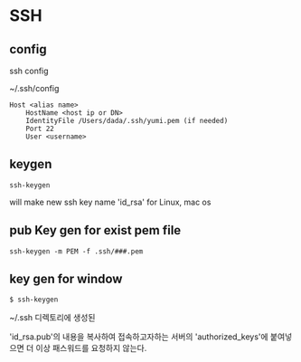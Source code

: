 # SSH

## config

ssh config

~/.ssh/config

```
Host <alias name>
    HostName <host ip or DN>
    IdentityFile /Users/dada/.ssh/yumi.pem (if needed)
    Port 22
    User <username>
```
## keygen

```
ssh-keygen
```

will make new ssh key name 'id_rsa' for Linux, mac os

## pub Key gen for exist pem file

```
ssh-keygen -m PEM -f .ssh/###.pem
```

## key gen for window

```
$ ssh-keygen
```

~/.ssh 디렉토리에 생성된

'id_rsa.pub'의 내용을 복사하여 접속하고자하는 서버의
'authorized_keys'에 붙여넣으면 더 이상 패스워드를 요청하지 않는다.
